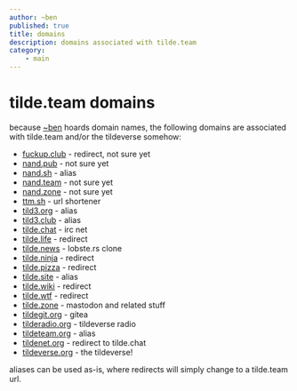 ```yaml
---
author: ~ben
published: true
title: domains
description: domains associated with tilde.team
category: 
    - main
---
```


# tilde.team domains

because [~ben](https://tilde.team/~ben/) hoards domain names, the following domains are associated with tilde.team and/or the tildeverse somehow:

* [fuckup.club](http://fuckup.club) - redirect, not sure yet
* [nand.pub](https://nand.pub/) - not sure yet
* [nand.sh](https://nand.sh/) - alias
* [nand.team](https://nand.team/) - not sure yet
* [nand.zone](https://nand.zone/) - not sure yet
* [ttm.sh](https://ttm.sh/) - url shortener
* [tild3.org](https://tild3.org/) - alias
* [tild3.club](https://tild3.club/) - alias
* [tilde.chat](https://tilde.chat/) - irc net
* [tilde.life](https://tilde.life/) - redirect
* [tilde.news](https://tilde.news/) - lobste.rs clone
* [tilde.ninja](https://tilde.ninja/) - redirect
* [tilde.pizza](https://tilde.pizza/) - redirect
* [tilde.site](https://tilde.site/) - alias
* [tilde.wiki](https://tilde.wiki/) - redirect
* [tilde.wtf](https://tilde.wtf/) - redirect
* [tilde.zone](https://tilde.zone/) - mastodon and related stuff
* [tildegit.org](https://tildegit.org/) - gitea
* [tilderadio.org](https://tilderadio.org/) - tildeverse radio
* [tildeteam.org](https://tildeteam.org/) - alias
* [tildenet.org](https://tildenet.org/) - redirect to tilde.chat
* [tildeverse.org](https://tildeverse.org/) - the tildeverse!

aliases can be used as-is, where redirects will simply change to a tilde.team url.

